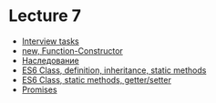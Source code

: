 <h1>
    Lecture 7
</h1>

<ul>
    <li>
        <a href="./01.md">Interview tasks</a>
    </li>
    <li>
        <a href="./02.md">new, Function-Constructor</a>
    </li>
    <li>
        <a href="./03.md">Наследование</a>
    </li>
    <li>
        <a href="./04.md">ES6 Class, definition, inheritance, static methods</a>
    </li>
    <li>
        <a href="./05.md">ES6 Class, static methods, getter/setter</a>
    </li>
    <li>
        <a href="./06.md">Promises</a>
    </li>
</ul>